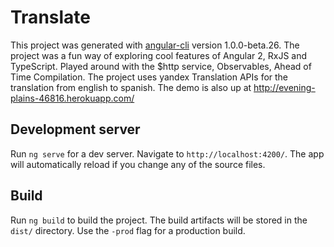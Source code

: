 # Translate

This project was generated with [angular-cli](https://github.com/angular/angular-cli) version 1.0.0-beta.26.
The project was a fun way of exploring cool features of Angular 2, RxJS and TypeScript. Played around with the $http service, Observables, Ahead of Time Compilation. The project uses yandex Translation APIs for the translation from english to spanish. The demo is also up at http://evening-plains-46816.herokuapp.com/

## Development server
Run `ng serve` for a dev server. Navigate to `http://localhost:4200/`. The app will automatically reload if you change any of the source files.

## Build

Run `ng build` to build the project. The build artifacts will be stored in the `dist/` directory. Use the `-prod` flag for a production build.

